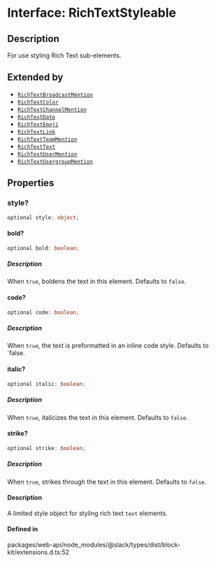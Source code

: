 # Interface: RichTextStyleable

## Description

For use styling Rich Text sub-elements.

## Extended by

- [`RichTextBroadcastMention`](Interface.RichTextBroadcastMention.md)
- [`RichTextColor`](Interface.RichTextColor.md)
- [`RichTextChannelMention`](Interface.RichTextChannelMention.md)
- [`RichTextDate`](Interface.RichTextDate.md)
- [`RichTextEmoji`](Interface.RichTextEmoji.md)
- [`RichTextLink`](Interface.RichTextLink.md)
- [`RichTextTeamMention`](Interface.RichTextTeamMention.md)
- [`RichTextText`](Interface.RichTextText.md)
- [`RichTextUserMention`](Interface.RichTextUserMention.md)
- [`RichTextUsergroupMention`](Interface.RichTextUsergroupMention.md)

## Properties

### style?

```ts
optional style: object;
```

#### bold?

```ts
optional bold: boolean;
```

##### Description

When `true`, boldens the text in this element. Defaults to `false`.

#### code?

```ts
optional code: boolean;
```

##### Description

When `true`, the text is preformatted in an inline code style. Defaults to `false.

#### italic?

```ts
optional italic: boolean;
```

##### Description

When `true`, italicizes the text in this element. Defaults to `false`.

#### strike?

```ts
optional strike: boolean;
```

##### Description

When `true`, strikes through the text in this element. Defaults to `false`.

#### Description

A limited style object for styling rich text `text` elements.

#### Defined in

packages/web-api/node\_modules/@slack/types/dist/block-kit/extensions.d.ts:52
